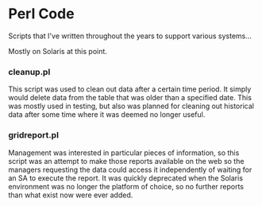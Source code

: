 <h1>Perl Code</h1>

Scripts that I've written throughout the years to support various systems... 

Mostly on Solaris at this point.


<h3>cleanup.pl</h3>

<p>This script was used to clean out data after a certain time period. It simply would delete data from
the table that was older than a specified date. This was mostly used in testing, but also was planned
for cleaning out historical data after some time where it was deemed no longer useful.</p>

<h3>gridreport.pl</h3>

<p>Management was interested in particular pieces of information, so this script was an attempt to make those
reports available on the web so the managers requesting the data could access it independently of waiting for
an SA to execute the report. It was quickly deprecated when the Solaris environment was no longer the platform
of choice, so no further reports than what exist now were ever added.</p>

